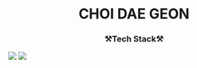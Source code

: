 <h1 align="center"> CHOI DAE GEON</h1>

<h3 align=center>
    ⚒Tech Stack⚒
</h3>

<img src="https://img.shields.io/badge/javascript-%23323330.svg?style=float&logo=javascript&logoColor=%23F7DF1E"/></a>
<img src="https://img.shields.io/badge/html5-%23E34F26.svg?style=float&logo=html5&logoColor=white"/></a>
